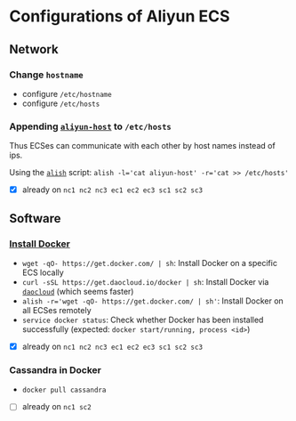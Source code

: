 # Configurations of Aliyun ECS

## Network

### Change `hostname`
- configure `/etc/hostname` 
- configure `/etc/hosts`

### Appending [`aliyun-host`](https://github.com/hengxin/aliyun-projects/blob/master/aliyun-ecs/aliyun-hosts) to `/etc/hosts`

Thus ECSes can communicate with each other by host names instead of ips.

Using the [`alish`](https://github.com/hengxin/aliyun-projects/blob/master/aliyun-scripts/alish) script: `alish -l='cat aliyun-host' -r='cat >> /etc/hosts'`

- [x] already on `nc1 nc2 nc3 ec1 ec2 ec3 sc1 sc2 sc3`

## Software

### [Install Docker](https://github.com/hengxin/cheat-sheets/tree/master/docker-cheat-sheets)
- `wget -qO- https://get.docker.com/ | sh`: Install Docker on a specific ECS locally
- `curl -sSL https://get.daocloud.io/docker | sh`: Install Docker via [`daocloud`](https://dashboard.daocloud.io/) (which seems faster)
- `alish -r='wget -qO- https://get.docker.com/ | sh'`: Install Docker on all ECSes remotely
- `service docker status`: Check whether Docker has been installed successfully (expected: `docker start/running, process <id>`)

- [x] already on `nc1 nc2 nc3 ec1 ec2 ec3 sc1 sc2 sc3`

### Cassandra in Docker
- `docker pull cassandra`
- [ ] already on `nc1 sc2`
